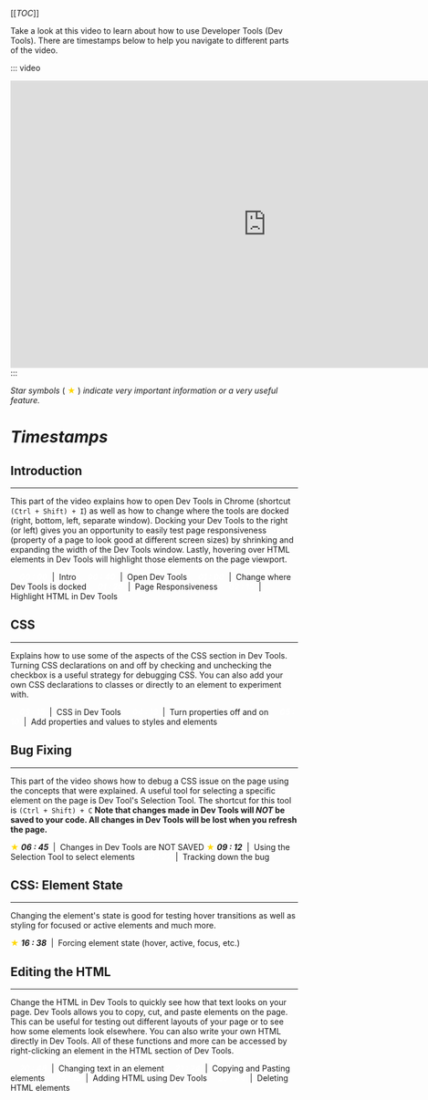 [[_TOC_]]

Take a look at this video to learn about how to use Developer Tools (Dev Tools).  There are timestamps below to help you navigate to different parts of the video.

::: video
<iframe width="896" height="504" src="https://www.youtube.com/embed/z5ioGKu0vAA" frameborder="0" allow="accelerometer; autoplay; clipboard-write; encrypted-media; gyroscope; picture-in-picture" allowfullscreen></iframe>
:::

<br>

_Star symbols_ ( <span style="color: gold"> &#9733; </span> ) _indicate very important information or a very useful feature._

# ***Timestamps***
## **Introduction**
***
This part of the video explains how to open Dev Tools in Chrome (shortcut `(Ctrl + Shift) + I`) as well as how to change where the tools are docked (right, bottom, left, separate window).  Docking your Dev Tools to the right (or left) gives you an opportunity to easily test page responsiveness (property of a page to look good at different screen sizes) by shrinking and expanding the width of the Dev Tools window.  Lastly, hovering over HTML elements in Dev Tools will highlight those elements on the page viewport.

&nbsp;&nbsp;&nbsp;&nbsp;<span style="color: white">***00 : 00***</span> &nbsp;|&nbsp; Intro
&nbsp;&nbsp;&nbsp;&nbsp;<span style="color: white">***00 : 40***</span> &nbsp;|&nbsp; Open Dev Tools
&nbsp;&nbsp;&nbsp;&nbsp;<span style="color: white">***01 : 00***</span> &nbsp;|&nbsp; Change where Dev Tools is docked
&nbsp;&nbsp;&nbsp;&nbsp;<span style="color: white">***01 : 20***</span> &nbsp;|&nbsp; Page Responsiveness
&nbsp;&nbsp;&nbsp;&nbsp;<span style="color: white">***02 : 15***</span> &nbsp;|&nbsp; Highlight HTML in Dev Tools

## **CSS**
***
Explains how to use some of the aspects of the CSS section in Dev Tools.  Turning CSS declarations on and off by checking and unchecking the checkbox is a useful strategy for debugging CSS.  You can also add your own CSS declarations to classes or directly to an element to experiment with.

&nbsp;&nbsp;&nbsp;&nbsp;<span style="color: white">***03 : 15***</span> &nbsp;|&nbsp; CSS in Dev Tools
&nbsp;&nbsp;&nbsp;&nbsp;<span style="color: white">***04 : 13***</span> &nbsp;|&nbsp; Turn properties off and on
&nbsp;&nbsp;&nbsp;&nbsp;<span style="color: white">***05 : 10***</span> &nbsp;|&nbsp; Add properties and values to styles and elements

## **Bug Fixing**
***
This part of the video shows how to debug a CSS issue on the page using the concepts that were explained.  A useful tool for selecting a specific element on the page is Dev Tool's Selection Tool.  The shortcut for this tool is `(Ctrl + Shift) + C` **Note that changes made in Dev Tools will _NOT_ be saved to your code.  All changes in Dev Tools will be lost when you refresh the page.**

<span style="color: gold"> &#9733; </span> ***06 : 45*** &nbsp;|&nbsp; Changes in Dev Tools are NOT SAVED
<span style="color: gold"> &#9733; </span> ***09 : 12*** &nbsp;|&nbsp; Using the Selection Tool to select elements
&nbsp;&nbsp;&nbsp;&nbsp;<span style="color: white">***10 : 27***</span> &nbsp;|&nbsp; Tracking down the bug

## **CSS: Element State**
***
Changing the element's state is good for testing hover transitions as well as styling for focused or active elements and much more.

<span style="color: gold"> &#9733; </span> ***16 : 38*** &nbsp;|&nbsp; Forcing element state (hover, active, focus, etc.)

## **Editing the HTML**
***
Change the HTML in Dev Tools to quickly see how that text looks on your page.  Dev Tools allows you to copy, cut, and paste elements on the page.  This can be useful for testing out different layouts of your page or to see how some elements look elsewhere.  You can also write your own HTML directly in Dev Tools.  All of these functions and more can be accessed by right-clicking an element in the HTML section of Dev Tools.

&nbsp;&nbsp;&nbsp;&nbsp;<span style="color: white">***20 : 48***</span> &nbsp;|&nbsp; Changing text in an element
&nbsp;&nbsp;&nbsp;&nbsp;<span style="color: white">***21 : 24***</span> &nbsp;|&nbsp; Copying and Pasting elements
&nbsp;&nbsp;&nbsp;&nbsp;<span style="color: white">***25 : 19***</span> &nbsp;|&nbsp; Adding HTML using Dev Tools
&nbsp;&nbsp;&nbsp;&nbsp;<span style="color: white">***25 : 44***</span> &nbsp;|&nbsp; Deleting HTML elements






